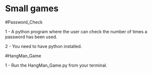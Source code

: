 # Small games

#Password_Check

1 - A python program where the user can check the number of times a password has been used.

2 - You need to have python installed.

#HangMan_Game

1 - Run the HangMan_Game.py from your terminal.
